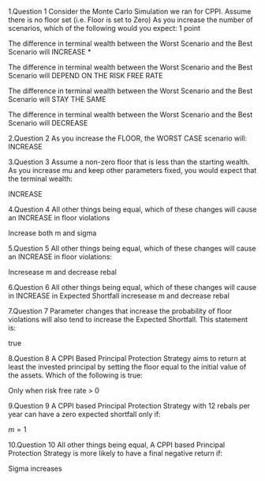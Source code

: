1.Question 1
Consider the Monte Carlo Simulation we ran for CPPI. Assume there is no floor set (i.e. Floor is set to Zero) As you increase the number of scenarios, which of the following would you expect:
1 point


The difference in terminal wealth between the Worst Scenario and the Best Scenario will INCREASE *


The difference in terminal wealth between the Worst Scenario and the Best Scenario will DEPEND ON THE RISK FREE RATE


The difference in terminal wealth between the Worst Scenario and the Best Scenario will STAY THE SAME


The difference in terminal wealth between the Worst Scenario and the Best Scenario will DECREASE

2.Question 2
As you increase the FLOOR, the WORST CASE scenario will:  
INCREASE

3.Question 3
Assume a non-zero floor that is less than the starting wealth. As you increase mu and keep other parameters fixed, you would expect that the terminal wealth:

INCREASE

4.Question 4
All other things being equal, which of these changes will cause an INCREASE in floor violations

Increase both m and sigma

5.Question 5
All other things being equal, which of these changes will cause an INCREASE in floor violations:

Incresease m and decrease rebal

6.Question 6
All other things being equal, which of these changes will cause in INCREASE in Expected Shortfall
incresease m and decrease rebal

7.Question 7
Parameter changes that increase the probability of floor violations will also tend to increase the Expected Shortfall. This statement is:

true

8.Question 8
A CPPI Based Principal Protection Strategy aims to return at least the invested principal by setting the floor equal to the initial value of the assets. Which of the following is true:

Only when risk free rate > 0

9.Question 9
A CPPI based Principal Protection Strategy with 12 rebals per year can have a zero expected shortfall only if:

$m = 1$

10.Question 10
All other things being equal, A CPPI based Principal Protection Strategy is more likely to have a final negative return if:

Sigma increases
